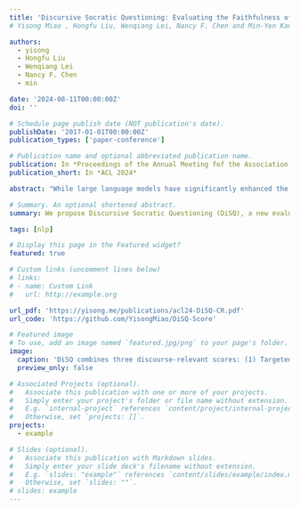 ```yaml
---
title: 'Discursive Socratic Questioning: Evaluating the Faithfulness of Language Models’ Understanding of Discourse Relations'
# Yisong Miao , Hongfu Liu, Wenqiang Lei, Nancy F. Chen and Min-Yen Kan (2024) Beyond Memorization: The Challenge of Random Memory Access in Language Models. In Proceedings of the Annual Meeting fof the Association of Computational Linguistics (ACL '24).

authors:
  - yisong
  - Hongfu Liu
  - Wenqiang Lei
  - Nancy F. Chen
  - min

date: '2024-08-11T00:00:00Z'
doi: ''

# Schedule page publish date (NOT publication's date).
publishDate: '2017-01-01T00:00:00Z'
publication_types: ['paper-conference']

# Publication name and optional abbreviated publication name.
publication: In *Proceedings of the Annual Meeting fof the Association of Computational Linguistics*
publication_short: In *ACL 2024*

abstract: "While large language models have significantly enhanced the effectiveness of discourse relation classifications, it remains unclear whether their comprehension is faithful and reliable. We provide DiSQ, a new method for evaluating the faithfulness of understanding discourse based on question answering. We first employ in-context learning to annotate the reasoning for discourse comprehension, based on the connections among key events within the discourse. Following this, DiSQ interrogates the model with a sequence of questions to assess its grasp of core event relations, its resilience to counterfactual queries, as well as its consistency to its previous responses. We then evaluate language models with different architectural designs using DiSQ, finding: (1) DiSQ presents a significant challenge for all models, with the top-performing GPT model attaining only 41% of the ideal performance in PDTB; (2) DiSQ is robust to domain shifts and paraphrase variations; (3) Open-source models generally lag behind their closed-source GPT counterparts, with notable exceptions being those enhanced with chat and code/math features; (4) Our analysis validates the effectiveness of explicitly signalled discourse connectives, the role of contextual information, and the benefits of using historical QA data."

# Summary. An optional shortened abstract.
summary: We propose Discursive Socratic Questioning (DiSQ), a new evaluation measure for discourse semantics. Inspired by the Socratic method, DiSQ involves asking models about key event relations, testing their robustness to counterfactuals, and ensuring consistency with equivalent questions. Experiments show that GPT-4 achieves only 41% of the DiSQ scores. We recommend using context and discourse connectives as essential linguistic features to enhance discourse comprehension.

tags: [nlp]

# Display this page in the Featured widget?
featured: true

# Custom links (uncomment lines below)
# links:
# - name: Custom Link
#   url: http://example.org

url_pdf: 'https://yisong.me/publications/acl24-DiSQ-CR.pdf'
url_code: 'https://github.com/YisongMiao/DiSQ-Score'

# Featured image
# To use, add an image named `featured.jpg/png` to your page's folder.
image:
  caption: 'DiSQ combines three discourse-relevant scores: (1) Targeted Score, gauging responses to key events; (2) Counterfactual Score, assessing robustness against irrelevant queries; (3) Consistency Score, measuring logical coherence to equivalent questions.'
  preview_only: false

# Associated Projects (optional).
#   Associate this publication with one or more of your projects.
#   Simply enter your project's folder or file name without extension.
#   E.g. `internal-project` references `content/project/internal-project/index.md`.
#   Otherwise, set `projects: []`.
projects:
  - example

# Slides (optional).
#   Associate this publication with Markdown slides.
#   Simply enter your slide deck's filename without extension.
#   E.g. `slides: "example"` references `content/slides/example/index.md`.
#   Otherwise, set `slides: ""`.
# slides: example
---
```


